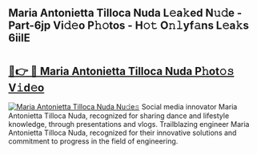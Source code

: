 ## Maria Antonietta Tilloca Nuda L𝚎a𝚔ed N𝚞𝚍e - Part-6jp Vi𝚍𝚎o P𝚑𝚘tos - H𝚘𝚝 O𝚗𝚕yf𝚊ns L𝚎a𝚔s 6iilE

# <h2><a href="http://kf2tsf.oniu.top/?m=Maria+Antonietta+Tilloca+Nuda">🔗👉 🔴 Maria Antonietta Tilloca Nuda P𝚑ot𝚘𝚜 V𝚒d𝚎o</a></h2>

[![Maria Antonietta Tilloca Nuda Nu𝚍e𝚜](https://i.imgur.com/0qMVB7G.gif)](http://kf2tsf.oniu.top/?m=Maria+Antonietta+Tilloca+Nuda)
Social media innovator Maria Antonietta Tilloca Nuda, recognized for sharing dance and lifestyle knowledge, through presentations and vlogs. Trailblazing engineer Maria Antonietta Tilloca Nuda, recognized for their innovative solutions and commitment to progress in the field of engineering.  
